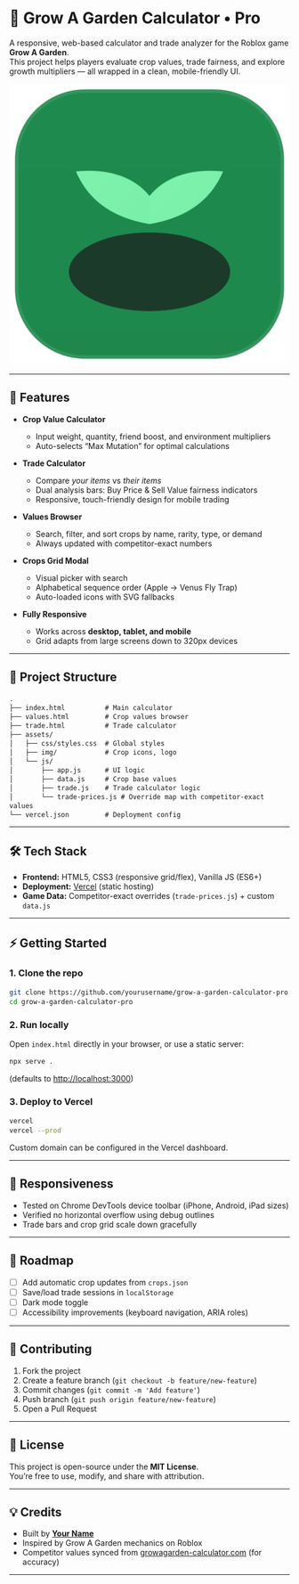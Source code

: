 # 🌱 Grow A Garden Calculator • Pro

A responsive, web-based calculator and trade analyzer for the Roblox game **Grow A Garden**.  
This project helps players evaluate crop values, trade fairness, and explore growth multipliers — all wrapped in a clean, mobile-friendly UI.

![Preview](assets/img/logo-icon.svg)

---

## 🚀 Features

- **Crop Value Calculator**  
  - Input weight, quantity, friend boost, and environment multipliers  
  - Auto-selects “Max Mutation” for optimal calculations

- **Trade Calculator**  
  - Compare *your items* vs *their items*  
  - Dual analysis bars: Buy Price & Sell Value fairness indicators  
  - Responsive, touch-friendly design for mobile trading

- **Values Browser**  
  - Search, filter, and sort crops by name, rarity, type, or demand  
  - Always updated with competitor-exact numbers

- **Crops Grid Modal**  
  - Visual picker with search  
  - Alphabetical sequence order (Apple → Venus Fly Trap)  
  - Auto-loaded icons with SVG fallbacks

- **Fully Responsive**  
  - Works across **desktop, tablet, and mobile**  
  - Grid adapts from large screens down to 320px devices

---

## 📂 Project Structure

```
.
├── index.html          # Main calculator
├── values.html         # Crop values browser
├── trade.html          # Trade calculator
├── assets/
│   ├── css/styles.css  # Global styles
│   ├── img/            # Crop icons, logo
│   └── js/
│       ├── app.js      # UI logic
│       ├── data.js     # Crop base values
│       ├── trade.js    # Trade calculator logic
│       └── trade-prices.js # Override map with competitor-exact values
└── vercel.json         # Deployment config
```

---

## 🛠️ Tech Stack

- **Frontend:** HTML5, CSS3 (responsive grid/flex), Vanilla JS (ES6+)
- **Deployment:** [Vercel](https://vercel.com/) (static hosting)
- **Game Data:** Competitor-exact overrides (`trade-prices.js`) + custom `data.js`

---

## ⚡ Getting Started

### 1. Clone the repo
```bash
git clone https://github.com/yourusername/grow-a-garden-calculator-pro.git
cd grow-a-garden-calculator-pro
```

### 2. Run locally
Open `index.html` directly in your browser, or use a static server:
```bash
npx serve .
```
(defaults to [http://localhost:3000](http://localhost:3000))

### 3. Deploy to Vercel
```bash
vercel
vercel --prod
```
Custom domain can be configured in the Vercel dashboard.

---

## 📱 Responsiveness

- Tested on Chrome DevTools device toolbar (iPhone, Android, iPad sizes)  
- Verified no horizontal overflow using debug outlines  
- Trade bars and crop grid scale down gracefully

---

## 📌 Roadmap

- [ ] Add automatic crop updates from `crops.json`  
- [ ] Save/load trade sessions in `localStorage`  
- [ ] Dark mode toggle  
- [ ] Accessibility improvements (keyboard navigation, ARIA roles)

---

## 🤝 Contributing

1. Fork the project  
2. Create a feature branch (`git checkout -b feature/new-feature`)  
3. Commit changes (`git commit -m 'Add feature'`)  
4. Push branch (`git push origin feature/new-feature`)  
5. Open a Pull Request  

---

## 📜 License

This project is open-source under the **MIT License**.  
You’re free to use, modify, and share with attribution.

---

## 💡 Credits

- Built by **[Your Name](https://github.com/yourusername)**  
- Inspired by Grow A Garden mechanics on Roblox  
- Competitor values synced from [growagarden-calculator.com](https://growagarden-calculator.com) (for accuracy)

---
